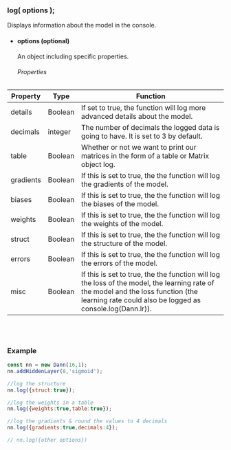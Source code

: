 
### log( options );
Displays information about the model in the console.

- #### options (optional) <br/>
    An object including specific properties.
    ###### Properties
| Property 	| Type 	| Function 	|
|-	|-	|-	|
| details 	| Boolean 	| If set to true, the function will log more advanced details about the model. 	|
| decimals 	| integer 	| The number of decimals the logged data is going to have. It is set to 3 by default. 	|
| table 	| Boolean 	| Whether or not we want to print our matrices in the form of a table or Matrix object log. 	|
| gradients 	| Boolean 	| If this is set to true, the the function will log the gradients of the model. 	|
| biases 	| Boolean 	| If this is set to true, the the function will log the biases of the model. 	|
| weights 	| Boolean 	| If this is set to true, the the function will log the weights of the model. 	|
| struct 	| Boolean 	| If this is set to true, the the function will log the structure of the model. 	|
| errors 	| Boolean 	| If this is set to true, the the function will log the errors of the model. 	|
| misc 	| Boolean 	| If this is set to true, the the function will log the loss of the model, the learning rate of the model and the loss function (the learning rate could also be logged as console.log(Dann.lr)). 	|

<br/><br/>

### Example

```js
const nn = new Dann(16,1);
nn.addHiddenLayer(8,'sigmoid');

//log the structure
nn.log({struct:true});

//log the weights in a table
nn.log({weights:true,table:true});

//log the gradients & round the values to 4 decimals
nn.log({gradients:true,decimals:4});

// nn.log({other options})
```
